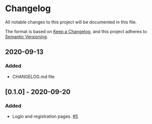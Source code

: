 # Changelog
All notable changes to this project will be documented in this file.

The format is based on [Keep a Changelog](https://keepachangelog.com/en/1.0.0/),
and this project adheres to [Semantic Versioning](https://semver.org/spec/v2.0.0.html).

## 2020-09-13
### Added 
- CHANGELOG.md file

## [0.1.0] - 2020-09-20
### Added 
- Login and registration pages. [#5](https://github.com/SenecaCollegeBTSProjects/Group_12/issues/5)
